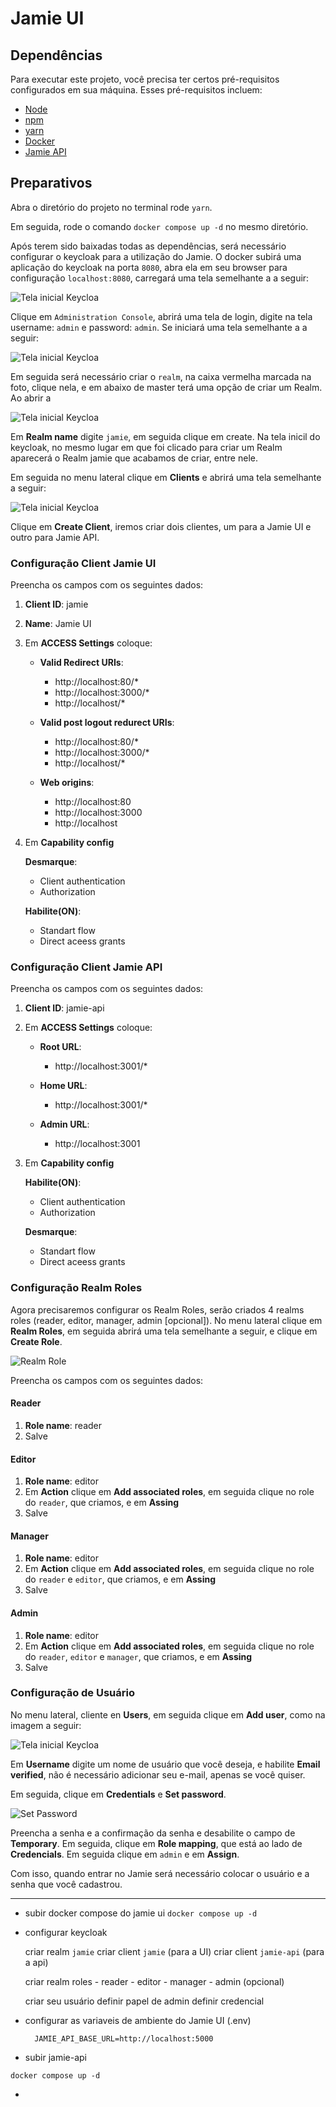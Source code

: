 # Jamie UI

## Dependências

Para executar este projeto, você precisa ter certos pré-requisitos configurados em sua máquina. Esses pré-requisitos incluem:

- [Node](https://nodejs.org/en)
- [npm](https://www.npmjs.com/)
- [yarn](https://yarnpkg.com/)
- [Docker](https://www.docker.com/)
- [Jamie API](https://github.com/bancodobrasil/jamie-api/)

## Preparativos

Abra o diretório do projeto no terminal rode `yarn`. 

Em seguida, rode o comando `docker compose up -d` no mesmo diretório. 

Após terem sido baixadas todas as dependências, será necessário configurar o keycloak para a utilização do Jamie. O docker subirá uma aplicação do keycloak na porta `8080`, abra ela em seu browser para configuração `localhost:8080`, carregará uma tela semelhante a a seguir:

![Tela inicial Keycloa](img/telaInicial-keycloak.png)

Clique em `Administration Console`, abrirá uma tela de login, digite na tela
username: `admin` e password: `admin`. Se iniciará uma tela semelhante a a seguir:

![Tela inicial Keycloa](img/keycloak-logado.png)

Em seguida será necessário criar o `realm`, na caixa vermelha marcada na foto, clique nela, e em abaixo de master terá uma opção de criar um Realm.
Ao abrir a 

![Tela inicial Keycloa](img/criando-realm.png)

Em **Realm name** digite `jamie`, em seguida clique em create. Na tela inicil do keycloak, no mesmo lugar em que foi clicado para criar um Realm aparecerá o Realm jamie que acabamos de criar, entre nele. 

Em seguida no menu lateral clique em **Clients** e abrirá uma tela semelhante a seguir:

![Tela inicial Keycloa](img/clients-menu.png)

Clique em **Create Client**, iremos criar dois clientes, um para a Jamie UI e outro para Jamie API.

### Configuração Client Jamie UI
Preencha os campos com os seguintes dados:
 
1. **Client ID**: jamie

2. **Name**: Jamie UI

3. Em **ACCESS Settings** coloque:
    - **Valid Redirect URIs**: 
        - http://localhost:80/* 
        - http://localhost:3000/*
        - http://localhost/*

    - **Valid post logout redurect URIs**: 
        - http://localhost:80/* 
        - http://localhost:3000/*
        - http://localhost/*

    - **Web origins**: 
        - http://localhost:80
        - http://localhost:3000
        - http://localhost

4. Em **Capability config**

    **Desmarque**:
    - Client authentication
    - Authorization
    
    **Habilite(ON)**:
    - Standart flow
    - Direct aceess grants

### Configuração Client Jamie API
Preencha os campos com os seguintes dados:
 
1. **Client ID**: jamie-api

2. Em **ACCESS Settings** coloque:
    - **Root URL**: 
        - http://localhost:3001/*

    - **Home URL**: 
        - http://localhost:3001/*

    - **Admin URL**:    
        - http://localhost:3001

3. Em **Capability config**

    **Habilite(ON)**:
    - Client authentication
    - Authorization
    
    **Desmarque**:
    - Standart flow
    - Direct aceess grants

### Configuração Realm Roles

Agora precisaremos configurar os Realm Roles, serão criados 4 realms roles (reader, editor, manager, admin [opcional]). No menu lateral clique em **Realm Roles**, em seguida abrirá uma tela semelhante a seguir, e clique em **Create Role**.

![Realm Role](img/realm-roles.png)

Preencha os campos com os seguintes dados:

#### Reader
1. **Role name**: reader
2. Salve

#### Editor
1. **Role name**: editor
2. Em **Action** clique em **Add associated roles**, em seguida clique no role do `reader`, que criamos, e em **Assing**
3. Salve

#### Manager
1. **Role name**: editor
2. Em **Action** clique em **Add associated roles**, em seguida clique no role do `reader` e `editor`, que criamos, e em **Assing**
3. Salve

#### Admin
1. **Role name**: editor
2. Em **Action** clique em **Add associated roles**, em seguida clique no role do `reader`, `editor` e `manager`, que criamos, e em **Assing**
3. Salve


### Configuração de Usuário

No menu lateral, cliente en **Users**, em seguida clique em **Add user**, como na imagem a seguir:


![Tela inicial Keycloa](img/users.png)

Em **Username** digite um nome de usuário que você deseja, e habilite **Email verified**, não é necessário adicionar seu e-mail, apenas se você quiser.

Em seguida, clique em **Credentials** e **Set password**.

![Set Password](img/set-password.png)

Preencha a senha e a confirmação da senha e desabilite o campo de **Temporary**. Em seguida, clique em **Role mapping**, que está ao lado de **Credencials**. Em seguida clique em `admin` e em **Assign**.

Com isso, quando entrar no Jamie será necessário colocar o usuário e a senha que você cadastrou.


------
- subir docker compose do jamie ui
`docker compose up -d`

- configurar keycloak

    criar realm `jamie`
    criar client `jamie` (para a UI)
    criar client `jamie-api` (para a api)

    criar realm roles 
        - reader
        - editor
        - manager
        - admin (opcional)

    criar seu usuário 
        definir papel de admin
        definir credencial 

- configurar as variaveis de ambiente do Jamie UI (.env)

        JAMIE_API_BASE_URL=http://localhost:5000

- subir jamie-api
<!-- colocar link do github do jamie api -->
`docker compose up -d`

-

 <!-- A seguir, para rodar o projeto digite `yarn start` ele carregará a página localmente em `localhost:3000`.-->